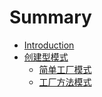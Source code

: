 # Summary

* [Introduction](README.md)
* [创建型模式](BuildPattern/README.md)
    * [简单工厂模式](BuildPattern/SampleFactoryPattern/SampleFactoryPattern.md)
    * [工厂方法模式](BuildPattern/FactoryMethodPattern/FactoryMethodPattern.md)
